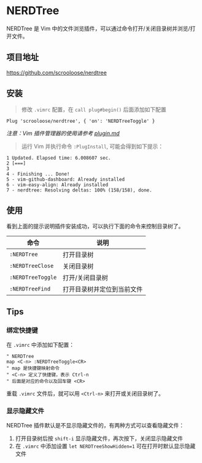 # NERDTree

NERDTree 是 Vim 中的文件浏览插件，可以通过命令打开/关闭目录树并浏览/打开文件。

## 项目地址

https://github.com/scrooloose/nerdtree

## 安装

> 修改 `.vimrc` 配置，在 `call plug#begin()` 后面添加如下配置

```vim
Plug 'scrooloose/nerdtree', { 'on': 'NERDTreeToggle' }
```

_注意：Vim 插件管理器的使用请参考 [plugin.md](../plugin.md#插件管理)_

> 运行 Vim 并执行命令 `:PlugInstall`, 可能会得到如下提示：

```
1 Updated. Elapsed time: 6.008607 sec.
2 [===]
3
4 - Finishing ... Done!
5 - vim-github-dashboard: Already installed
6 - vim-easy-align: Already installed
7 - nerdtree: Resolving deltas: 100% (158/158), done.
```

## 使用

看到上面的提示说明插件安装成功，可以执行下面的命令来控制目录树了。

| 命令              | 说明                       |
| ----------------- | -------------------------- |
| `:NERDTree`       | 打开目录树                 |
| `:NERDTreeClose`  | 关闭目录树                 |
| `:NERDTreeToggle` | 打开/关闭目录树            |
| `:NERDTreeFind`   | 打开目录树并定位到当前文件 |

## Tips

### 绑定快捷键

在 `.vimrc` 中添加如下配置：

```vim
" NERDTree
map <C-n> :NERDTreeToggle<CR>
" map 是快捷键映射命令
" <C-n> 定义了快捷键，表示 Ctrl-n
" 后面是对应的命令以及回车键 <CR>
```

重载 `.vimrc` 文件后，就可以用 `<Ctrl-n>` 来打开或关闭目录树了。

### 显示隐藏文件

NERDTree 插件默认是不显示隐藏文件的，有两种方式可以查看隐藏文件：

1. 打开目录树后按 `shift-i` 显示隐藏文件，再次按下，关闭显示隐藏文件
2. 在 `.vimrc` 中添加设置 `let NERDTreeShowHidden=1` 可在打开时默认显示隐藏文件
